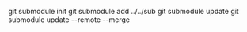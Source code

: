 git submodule init
git submodule add ../../sub
git submodule update
git submodule update --remote --merge

